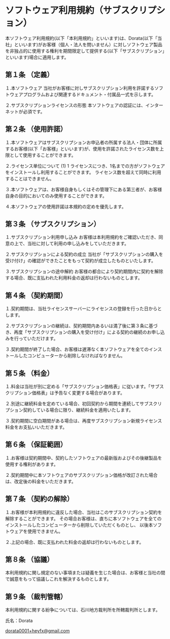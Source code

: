 # ソフトウェア利用規約（サブスクリプション）
本ソフトウェア利用規約(以下「本利用規約」といいます)は、Dorata(以下「当社」といいます)がお客様（個人・法人を問いません）に対しソフトウェア製品を非独占的に使用する権利を期間限定して提供する(以下「サブスクリプション」といいます)場合に適用します。

## 第１条 （定義）
１.本ソフトウェア
当社がお客様に対しサブスクリプション利用を許諾するソフトウェアプログラムおよび関連するドキュメント・付属品一式を示します。

２.サブスクリプションライセンスの形態
本ソフトウェアの認証には、インターネットが必須です。


## 第２条 （使用許諾）
１.本ソフトウェアはサブスクリプションお申込者の所属する法人・団体に所属するお客様(以下「お客様」といいます)が、使用を許諾されたライセンス数を上限として使用することができます。

２.ライセンス単位について
(1) 1 ライセンスにつき、1名までの方がソフトウェアをインストールし利用することができます。
ライセンス数を超えて同時に利用することはできません。

３.本ソフトウェアは、お客様自身もしくはその管理下にある第三者が、お客様自身の目的においてのみ使用することができます。

４.本ソフトウェアの使用許諾は本規約の定めを優先します。


## 第３条 （サブスクリプション）
１.サブスクリプション利用申し込み
お客様は本利用規約をご確認いただき、同意の上で、当社に対して利用の申し込みをしていただきます。

２.サブスクリプションによる契約の成立
当社が「サブスクリプションの購入を受け付け」の確認ができたことをもって契約が成立したものといたします。

３.サブスクリプションの途中解約
お客様の都合により契約期間内に契約を解除する場合、既に支払われた利用料金の返却は行わないものとします。


## 第４条 （契約期間）
１.契約期間は、当社ライセンスサーバーにライセンスの登録を行った日からとします。

２.サブスクリプションの継続は、契約期間内あるいは満了後に第３条に基づき、再度「サブスクリプションの購入を受け付け」による契約の継続のお申し込みを行っていただけます。

３.契約期間が終了した場合、お客様は遅滞なく本ソフトウェアを全てのインストールしたコンピューターから削除しなければなりません。


## 第５条 （料金）
１.料金は当社が別に定める「サブスクリプション価格表」に従います。「サブスクリプション価格表」は予告なく変更する場合があります。

２.別途に継続料金を定めている場合、初回契約から期間を連続してサブスクリプション契約している場合に限り、継続料金を適用いたします。

３.契約期間に空白期間がある場合は、再度サブスクリプション新規ライセンス料金をお支払いいただきます。


## 第６条 （保証範囲）
１.お客様は契約期間中、契約したソフトウェアの最新版およびその後継製品を使用する権利があります。

２.契約期間中に本ソフトウェアのサブスクリプション価格が改訂された場合は、改定後の料金をいただきます。


## 第７条 （契約の解除）
１.お客様が本利用規約に違反した場合、当社はこのサブスクリプション契約を解除することができます。
その場合お客様は、直ちに本ソフトウェアを全てのインストールしたコンピューターから削除していただくものとし、
以後本ソフトウェアを使用できません。

２.上記の場合、既に支払われた料金の返却は行わないものとします。


## 第８条 （協議）
本利用規約に関し規定のない事項または疑義を生じた場合は、お客様と当社の間で誠意をもって協議しこれを解決するものとします。


## 第９条 （裁判管轄）
本利用規約に関する紛争については、石川地方裁判所を所轄裁判所とします。


氏名：Dorata

dorata0001+heyfx@gmail.com
